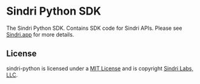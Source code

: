 # Sindri Python SDK

The Sindri Python SDK.
Contains SDK code for Sindri APIs. Please see [Sindri.app](https://sindri.app) for more details.

## License

sindri-python is licensed under a [MIT License](LICENSE) and is copyright [Sindri Labs, LLC](https://sindri.app).